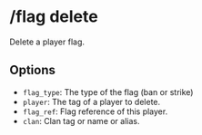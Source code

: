 # /flag delete

Delete a player flag.

## Options

- `flag_type`: The type of the flag (ban or strike)
- `player`: The tag of a player to delete.
- `flag_ref`: Flag reference of this player.
- `clan`: Clan tag or name or alias.

